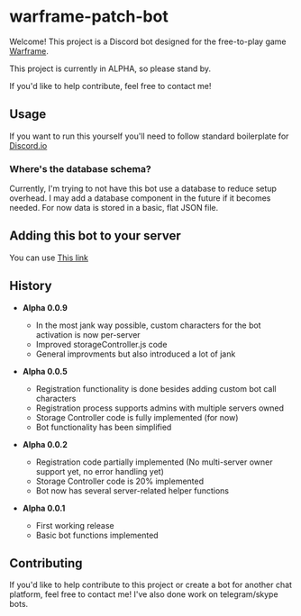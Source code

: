 # warframe-patch-bot

Welcome! This project is a Discord bot designed for the free-to-play
game [Warframe](http://warframe.com).

This project is currently in ALPHA, so please stand by.

If you'd like to help contribute, feel free to contact me!


## Usage

If you want to run this yourself you'll need to follow standard boilerplate for 
[Discord.io](https://github.com/izy521/discord.io)

### Where's the database schema?

Currently, I'm trying to not have this bot use a database to reduce setup overhead.
I may add a database component in the future if it becomes needed. For now
data is stored in a basic, flat JSON file.


## Adding this bot to your server

You can use [This link](https://discordapp.com/oauth2/authorize?client_id=413536424508391426&scope=bot&permissions=347200)


## History

- **Alpha 0.0.9**
    - In the most jank way possible, custom characters for the bot activation is now per-server
    - Improved storageController.js code
    - General improvments but also introduced a lot of jank

- **Alpha 0.0.5**
    - Registration functionality is done besides adding custom bot call characters
    - Registration process supports admins with multiple servers owned
    - Storage Controller code is fully implemented (for now)
    - Bot functionality has been simplified


- **Alpha 0.0.2**
    - Registration code partially implemented (No multi-server owner support yet, no error handling yet)
    - Storage Controller code is 20% implemented
    - Bot now has several server-related helper functions


- **Alpha 0.0.1**
    - First working release
    - Basic bot functions implemented


## Contributing

If you'd like to help contribute to this project or create a bot for another chat platform, feel free to
contact me! I've also done work on telegram/skype bots.